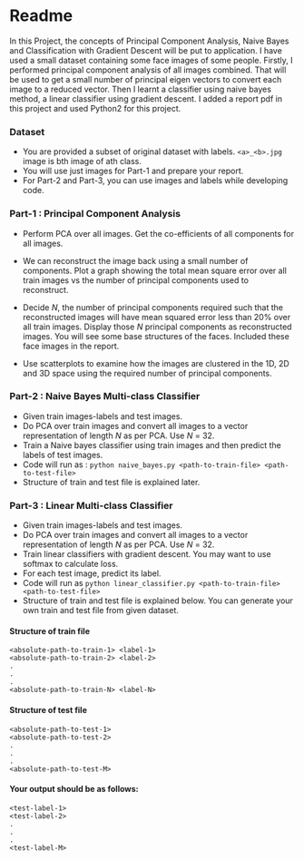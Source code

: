 # Readme

In this Project, the concepts of Principal Component Analysis,
Naive Bayes and Classification with Gradient Descent will be put to
application. I have used a small dataset containing some face
images of some people. Firstly, I performed principal component
analysis of all images combined. That will be used to get a small
number of principal eigen vectors to convert each image to a reduced
vector. Then I learnt a classifier using naive bayes method, a
linear classifier using gradient descent. I added
a report pdf in this project and used Python2 for this project.

### Dataset
- You are provided a subset of original dataset with labels. `<a>_<b>.jpg`
  image is bth image of ath class.
- You will use just images for Part-1 and prepare your report.
- For Part-2 and Part-3, you can use images and labels while developing code.

### Part-1 : Principal Component Analysis

- Perform PCA over all images. Get the co-efficients of all components for
  all images.

- We can reconstruct the image back using a small number of components.
  Plot a graph showing the total mean square error over all train images
  vs the number of principal components used to reconstruct.

- Decide $N$, the number of principal components required such that the
  reconstructed images will have mean squared error less than 20% over
  all train images. Display those $N$ principal components as
  reconstructed images.  You will see some base structures of the
  faces. Included these face images in the report.

- Use scatterplots to examine how the images are clustered in the 1D, 2D
  and 3D space using the required number of principal components.


### Part-2 : Naive Bayes Multi-class Classifier

  - Given train images-labels and test images.
  - Do PCA over train images and convert all images to a vector
    representation of length $N$ as per PCA. Use $N$ = 32.
  - Train a Naive bayes classifier using train images and then predict the
    labels of test images.
  - Code will run as : `python naive_bayes.py <path-to-train-file> <path-to-test-file>`
  - Structure of train and test file is explained later.

### Part-3 : Linear Multi-class Classifier

  - Given train images-labels and test images.
  - Do PCA over train images and convert all images to a vector
    representation of length $N$ as per PCA. Use $N$ = 32.
  - Train linear classifiers with gradient descent. You may want to use
    softmax to calculate loss.
  - For each test image, predict its label.
  - Code will run as `python linear_classifier.py <path-to-train-file> <path-to-test-file>`
  - Structure of train and test file is explained below. You can generate
    your own train and test file from given dataset.

  #### Structure of train file
  ```
  <absolute-path-to-train-1> <label-1>
  <absolute-path-to-train-2> <label-2>
  .
  .
  .
  <absolute-path-to-train-N> <label-N>
  ```

  #### Structure of test file
  ```
  <absolute-path-to-test-1>
  <absolute-path-to-test-2>
  .
  .
  .
  <absolute-path-to-test-M>
  ```

  #### Your output should be as follows:
  ```
  <test-label-1>
  <test-label-2>
  .
  .
  .
  <test-label-M>
  ```
